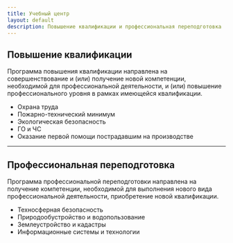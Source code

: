 ```yaml
---
title: Учебный центр
layout: default
description: Повышение квалификации и профессиональная переподготовка
---
```


## Повышение квалификации

Программа повышения квалификации направлена на совершенствование и (или) получение новой компетенции, необходимой для профессиональной деятельности, и (или) повышение профессионального уровня в рамках имеющейся квалификации.

*   Охрана труда
*   Пожарно-технический минимум
*   Экологическая безопасность
*   ГО и ЧС
*   Оказание первой помощи пострадавшим на производстве

* * *

## Профессиональная переподготовка

Программа профессиональной переподготовки направлена на получение компетенции, необходимой для выполнения нового вида профессиональной деятельности, приобретение новой квалификации.

*   Техносферная безопасность
*   Природообустройство и водопользование
*   Землеустройство и кадастры
*   Информационные системы и технологии
